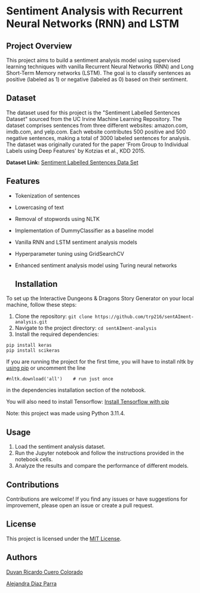 # Sentiment Analysis with Recurrent Neural Networks (RNN) and LSTM

## Project Overview

This project aims to build a sentiment analysis model using supervised learning techniques with vanilla Recurrent Neural Networks (RNN) and Long Short-Term Memory networks (LSTM). The goal is to classify sentences as positive (labeled as 1) or negative (labeled as 0) based on their sentiment.

## Dataset

The dataset used for this project is the "Sentiment Labelled Sentences Dataset" sourced from the UC Irvine Machine Learning Repository. The dataset comprises sentences from three different websites: amazon.com, imdb.com, and yelp.com. Each website contributes 500 positive and 500 negative sentences, making a total of 3000 labeled sentences for analysis. The dataset was originally curated for the paper 'From Group to Individual Labels using Deep Features' by Kotzias et al., KDD 2015.

**Dataset Link:** [Sentiment Labelled Sentences Data Set](link_to_the_dataset)

## Features

- Tokenization of sentences
- Lowercasing of text
- Removal of stopwords using NLTK
- Implementation of DummyClassifier as a baseline model
- Vanilla RNN and LSTM sentiment analysis models
- Hyperparameter tuning using GridSearchCV
- Enhanced sentiment analysis model using Turing neural networks 

  ## Installation

To set up the Interactive Dungeons & Dragons Story Generator on your local machine, follow these steps:

1. Clone the repository: `git clone https://github.com/trp216/sentAIment-analysis.git`
2. Navigate to the project directory: `cd sentAIment-analysis`
3. Install the required dependencies:

```
pip install keras
pip install scikeras
```
If you are running the project for the first time, you will have to install nltk by [using pip](https://www.nltk.org/install.html) or uncomment the line 
```
#nltk.download('all')    # run just once
```
in the dependencies installation section of the notebook.

You will also need to install Tensorflow: [Install Tensorflow with pip](https://www.tensorflow.org/install/pip)

Note: this project was made using Python 3.11.4.

## Usage

1. Load the sentiment analysis dataset.
2. Run the Jupyter notebook and follow the instructions provided in the notebook cells. 
3. Analyze the results and compare the performance of different models.

## Contributions

Contributions are welcome! If you find any issues or have suggestions for improvement, please open an issue or create a pull request.

   
## License

This project is licensed under the [MIT License](LICENSE).

## Authors
[Duvan Ricardo Cuero Colorado](https://github.com/merolemay)

[Alejandra Diaz Parra](https://github.com/trp216)
